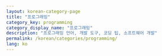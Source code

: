```yaml
---
layout: korean-category-page
title: "프로그래밍"
category_key: programming
category_display_name: "프로그래밍"
description: "프로그래밍 언어, 개발 도구, 코딩 팁, 소프트웨어 개발"
permalink: /korean/categories/programming/
lang: ko
---
```


<!-- 카테고리 페이지 콘텐츠는 레이아웃에서 자동 생성됩니다 -->
